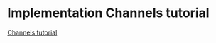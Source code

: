 # Implementation Channels tutorial
[Channels tutorial](https://channels.readthedocs.io/en/latest/tutorial/index.html)